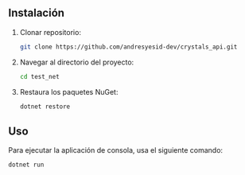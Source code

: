 ## Instalación

1. Clonar repositorio:
    ```bash
    git clone https://github.com/andresyesid-dev/crystals_api.git
    ```
2. Navegar al directorio del proyecto:
    ```bash
    cd test_net
    ```
3. Restaura los paquetes NuGet:
    ```bash
    dotnet restore
    ```

## Uso

Para ejecutar la aplicación de consola, usa el siguiente comando:
```bash
dotnet run
```
